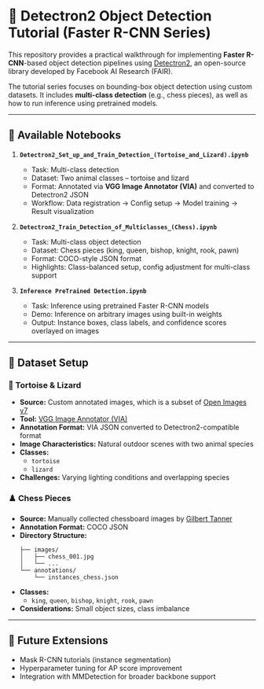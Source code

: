 # 🦎 Detectron2 Object Detection Tutorial (Faster R-CNN Series)

This repository provides a practical walkthrough for implementing **Faster R-CNN**-based object detection pipelines using [Detectron2](https://github.com/facebookresearch/detectron2), an open-source library developed by Facebook AI Research (FAIR).

The tutorial series focuses on bounding-box object detection using custom datasets. It includes **multi-class detection** (e.g., chess pieces), as well as how to run inference using pretrained models.

---

## 📘 Available Notebooks

1. **`Detectron2_Set_up_and_Train_Detection_(Tortoise_and_Lizard).ipynb`**  
   - Task: Multi-class detection  
   - Dataset: Two animal classes – tortoise and lizard  
   - Format: Annotated via **VGG Image Annotator (VIA)** and converted to Detectron2 JSON  
   - Workflow: Data registration → Config setup → Model training → Result visualization

2. **`Detectron2_Train_Detection_of_Multiclasses_(Chess).ipynb`**  
   - Task: Multi-class object detection  
   - Dataset: Chess pieces (king, queen, bishop, knight, rook, pawn)  
   - Format: COCO-style JSON format  
   - Highlights: Class-balanced setup, config adjustment for multi-class support

3. **`Inference PreTrained Detection.ipynb`**  
   - Task: Inference using pretrained Faster R-CNN models  
   - Demo: Inference on arbitrary images using built-in weights  
   - Output: Instance boxes, class labels, and confidence scores overlayed on images

---

## 📂 Dataset Setup

### 🐢 Tortoise & Lizard

- **Source:** Custom annotated images, which is a subset of [Open Images v7](https://storage.googleapis.com/openimages/web/download_v7.html)
- **Tool:** [VGG Image Annotator (VIA)](http://www.robots.ox.ac.uk/~vgg/software/via/)
- **Annotation Format:** VIA JSON converted to Detectron2-compatible format
- **Image Characteristics:** Natural outdoor scenes with two animal species  
- **Classes:** 
  - `tortoise`  
  - `lizard`  
- **Challenges:** Varying lighting conditions and overlapping species

### ♟️ Chess Pieces

- **Source:** Manually collected chessboard images by [Gilbert Tanner](https://www.kaggle.com/datasets/tannergi/chess-piece-detection)
- **Annotation Format:** COCO JSON  
- **Directory Structure:**
  ```
  ├── images/
  │   ├── chess_001.jpg
  │   └── ...
  └── annotations/
      └── instances_chess.json
  ```
- **Classes:** 
  - `king`, `queen`, `bishop`, `knight`, `rook`, `pawn`  
- **Considerations:** Small object sizes, class imbalance

---

## 📎 Future Extensions

- Mask R-CNN tutorials (instance segmentation)
- Hyperparameter tuning for AP score improvement
- Integration with MMDetection for broader backbone support


